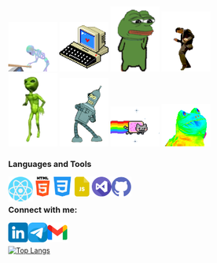 <div>
    <img width="100px" heigth="100px" src="./assets/1aEY.gif">
    <img width="100px" heigth="100px" src="./assets/3jnj.gif">
    <img width="100px" heigth="100px" src="./assets/3nRK.gif">
    <img width="100px" heigth="100px" src="./assets/5IPv.gif">
    <img width="100px" heigth="100px" src="./assets/5Mys.gif">
    <img width="100px" heigth="100px" src="./assets/6jq.gif">
    <img width="100px" heigth="100px" src="./assets/yC.gif">
    <img width="100px" heigth="100px" src="./assets/VhdJ.gif">
</div>


### Languages and Tools
<div>
    <img align="left" alt="React" width="50px" heigth="40px" src="./assets/logo/react.png">
    <img align="left" alt="HTML5" width="40px" heigth="40px" src="./assets/logo/html-5.png">
    <img align="left" alt="CSS3" width="40px" heigth="40px" src="./assets/logo/css-3.png">
    <img align="left" alt="JavaScript" width="40px" heigth="40px" src="./assets/logo/js-file.png">
    <img align="left" alt="VScode" width="40px" heigth="40px" src="./assets/logo/visual-studio.png">
    <img align="left" alt="VScode" width="40px" heigth="40px" src="./assets/logo/github.png">
</div>
<br />
<br />

### Connect with me:
[<img align="left" alt="Linkedin" width="40px" src="./assets/logo/linkedin.png">][linkedin]
[<img align="left" alt="Telegramm" width="40px" src="./assets/logo/telegram.png">][telegramm]
[<img align="left" alt="Gmail" width="40px" src="./assets/logo/gmail.png">][gmail]

[linkedin]: https://www.linkedin.com/in/denis-matysik/
[telegramm]: https://t.me/qwerty_669
[gmail]: denismatysik@gmail.com



<br/>
<br/>

[![Top Langs](https://github-readme-stats.vercel.app/api/top-langs/?username=DenisMatysik&layout=compact)](https://github.com/DenisMatysik/github-readme-stats)